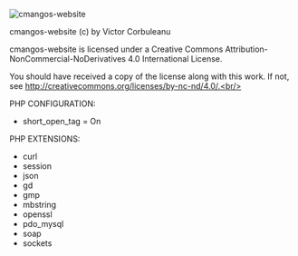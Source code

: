![cmangos-website](https://github.com/vcorbuleanu/cmangos-website/assets/46979394/21b89049-98c4-4d2d-9ff1-13b60fc6eb4b)

cmangos-website (c) by Victor Corbuleanu

cmangos-website is licensed under a Creative Commons Attribution-NonCommercial-NoDerivatives 4.0 International License.

You should have received a copy of the license along with this work. If not, see http://creativecommons.org/licenses/by-nc-nd/4.0/.<br/><br/>

PHP CONFIGURATION:
- short_open_tag = On

PHP EXTENSIONS:
 - curl
 - session
 - json
 - gd
 - gmp
 - mbstring
 - openssl
 - pdo_mysql
 - soap
 - sockets
